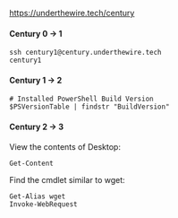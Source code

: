 https://underthewire.tech/century

#### Century 0 -> 1
```
ssh century1@century.underthewire.tech
century1
```
#### Century 1 -> 2
```
# Installed PowerShell Build Version
$PSVersionTable | findstr "BuildVersion"
```
#### Century 2 -> 3
View the contents of Desktop:
```
Get-Content
```
Find the cmdlet similar to wget:
```
Get-Alias wget
Invoke-WebRequest
```
